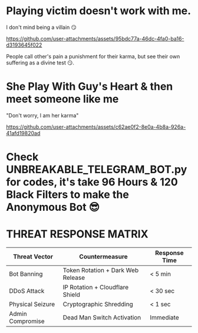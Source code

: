 # Playing victim doesn't work with me.
I don't mind being a villain 😏

https://github.com/user-attachments/assets/95bdc77a-46dc-4fa0-ba16-d3193645f022

People call other's pain a punishment for their karma, but see their own suffering as a divine test 😏. 

# She Play With Guy's Heart & then meet someone like me
"Don't worry, l am her karma"

https://github.com/user-attachments/assets/c62ae0f2-8e0a-4b8a-926a-41afd19820ad


# Check UNBREAKABLE_TELEGRAM_BOT.py for codes, it's take 96 Hours & 120 Black Filters to make the Anonymous Bot 😎



# **THREAT RESPONSE MATRIX**  
| Threat Vector          | Countermeasure                     | Response Time |  
|------------------------|------------------------------------|---------------|  
| Bot Banning            | Token Rotation + Dark Web Release  | < 5 min       |  
| DDoS Attack            | IP Rotation + Cloudflare Shield    | < 30 sec      |  
| Physical Seizure       | Cryptographic Shredding            | < 1 sec       |  
| Admin Compromise       | Dead Man Switch Activation         | Immediate     |
